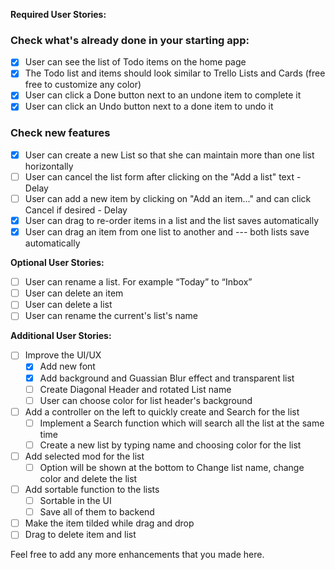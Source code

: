 **Required User Stories:**

### Check what's already done in your starting app:

- [x] User can see the list of Todo items on the home page
- [x] The Todo list and items should look similar to Trello Lists and Cards (free free to customize any color)
- [x] User can click a Done button next to an undone item to complete it
- [x] User can click an Undo button next to a done item to undo it

### Check new features

- [x] User can create a new List so that she can maintain more than one list horizontally
- [ ] User can cancel the list form after clicking on the "Add a list" text - Delay
- [ ] User can add a new item by clicking on "Add an item..." and can click Cancel if desired - Delay
- [x] User can drag to re-order items in a list and the list saves automatically
- [x] User can drag an item from one list to another and --- both lists save automatically

**Optional User Stories:**

- [ ] User can rename a list. For example “Today” to “Inbox”
- [ ] User can delete an item
- [ ] User can delete a list
- [ ] User can rename the current's list's name

**Additional User Stories:**
- [ ] Improve the UI/UX
    - [x] Add new font
    - [x] Add background and Guassian Blur effect and transparent list
    - [ ] Create Diagonal Header and rotated List name 
    - [ ] User can choose color  for list header's background
- [ ] Add a controller on the left to quickly create and Search for the list
    - [ ] Implement a Search function which will search all the list at the same time
    - [ ] Create a new list by typing name and choosing color for the list
- [ ] Add selected mod for the list
    - [ ] Option will be shown at the bottom to Change list name, change color and delete the list
- [ ] Add sortable function to the lists
    - [ ] Sortable in the UI
    - [ ] Save all of them to backend
- [ ] Make the item tilded while drag and drop
- [ ] Drag to delete item and list

Feel free to add any more enhancements that you made here.
